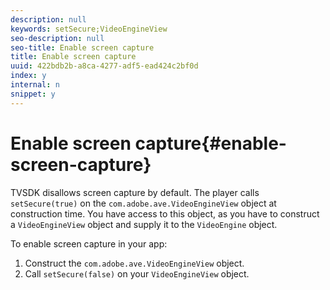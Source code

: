 ```yaml
---
description: null
keywords: setSecure;VideoEngineView
seo-description: null
seo-title: Enable screen capture
title: Enable screen capture
uuid: 422bdb2b-a8ca-4277-adf5-ead424c2bf0d
index: y
internal: n
snippet: y
---
```


# Enable screen capture{#enable-screen-capture}

 TVSDK disallows screen capture by default. The player calls `setSecure(true)` on the `com.adobe.ave.VideoEngineView` object at construction time. You have access to this object, as you have to construct a `VideoEngineView` object and supply it to the `VideoEngine` object.

To enable screen capture in your app: 

1. Construct the `com.adobe.ave.VideoEngineView` object.
1. Call `setSecure(false)` on your `VideoEngineView` object.
